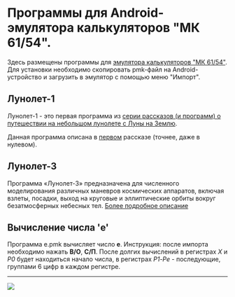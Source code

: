 # Программы для Android-эмулятора калькуляторов "МК 61/54".

Здесь размещены программы для 
<a href="https://play.google.com/store/apps/details?id=com.cax.pmk.ext&hl=ru">эмулятора калькуляторов "МК 61/54"</a>.
Для установки необходимо скопировать pmk-файл на Android-устройство и загрузить в эмулятор с помощью меню "Импорт".

## Лунолет-1

Лунолет-1 - это первая программа из 
<a href="http://slavav.ru/way_to_earth/">серии рассказов (и программ) о путешествии на небольшом лунолете с Луны на Землю</a>.

Данная программа описана в 
<a href="http://epizodsspace.no-ip.org/bibl/tm/1985/6/istinn-prav.html">первом</a> рассказе (точнее, даже в нулевом).

## Лунолет-3
Программа «Лунолет-3» предназначена для численного моделирования различных маневров космических аппаратов, 
включая взлеты, посадки, выход на круговые и эллиптические орбиты вокруг безатмосферных небесных тел.
<a href="http://epizodsspace.no-ip.org/bibl/tm/1985/9/put.html">Более подробное описание</a>

## Вычисление числа 'e'
Программа e.pmk вычисляет число **e**. 
Инструкция: после импорта необходимо нажать **В/О**, **С/П**. После долгих вычислений в регистрах *X* и *Р0* 
будет находиться начало числа, в регистрах *Р1*-*Рe* - последующие, группами 6 цифр в каждом регистре.

----
<a href="https://play.google.com/store/apps/details?id=com.cax.pmk.ext&hl=ru" alt="Download from Google Play">
  <img src="http://www.android.com/images/brand/android_app_on_play_large.png">
</a>


